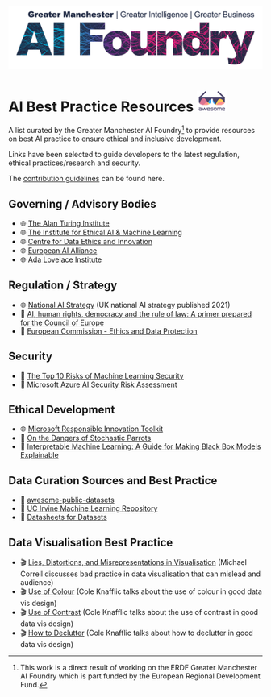 ![foundry_logo](Images/AI%20Foundry%20Logo_RGB_Full%20Colour.png)

# AI Best Practice Resources ![awesome_logo](Images/awesome_list_logo_small.png)

A list curated by the Greater Manchester AI Foundry[^1] to provide resources on best AI practice to ensure ethical and inclusive development.

Links have been selected to guide developers to the latest regulation, ethical practices/research and security.

The [contribution guidelines](contributing.md) can be found here.

## Governing / Advisory Bodies

- 🌐 [The Alan Turing Institute](https://www.turing.ac.uk/)
- 🌐 [The Institute for Ethical AI & Machine Learning](https://ethical.institute/)
- 🌐 [Centre for Data Ethics and Innovation](https://www.gov.uk/government/organisations/centre-for-data-ethics-and-innovation)
- 🌐 [European AI Alliance](https://futurium.ec.europa.eu/en/european-ai-alliance)
- 🌐 [Ada Lovelace Institute](https://www.adalovelaceinstitute.org/just-ai/)

## Regulation / Strategy

- 🌐 [National AI Strategy](https://www.gov.uk/government/news/new-strategy-to-unleash-the-transformational-power-of-artificial-intelligence) (UK national AI strategy published 2021)
- 📜 [AI, human rights, democracy and the rule of law: A primer prepared for the Council of Europe](https://www.turing.ac.uk/research/publications/ai-human-rights-democracy-and-rule-law-primer-prepared-council-europe)
- 📜 [European Commission - Ethics and Data Protection](https://ec.europa.eu/info/funding-tenders/opportunities/docs/2021-2027/horizon/guidance/ethics-and-data-protection_he_en.pdf)

## Security

- 📜 [The Top 10 Risks of Machine Learning Security](https://ieeexplore.ieee.org/document/9107290)
- 📜 [Microsoft Azure AI Security Risk Assessment](https://github.com/Azure/AI-Security-Risk-Assessment/blob/main/AI_Risk_Assessment_v4.1.4.pdf)

## Ethical Development

- 🌐 [Microsoft Responsible Innovation Toolkit](https://docs.microsoft.com/en-us/azure/architecture/guide/responsible-innovation/)
- 📜 [On the Dangers of Stochastic Parrots](https://dl.acm.org/doi/10.1145/3442188.3445922)
- 📖 [Interpretable Machine Learning: A Guide for Making Black Box Models Explainable](https://christophm.github.io/interpretable-ml-book/intro.html)

## Data Curation Sources and Best Practice

- 💾 [awesome-public-datasets](https://github.com/awesomedata/awesome-public-datasets/)
- 💾 [UC Irvine Machine Learning Repository](https://archive.ics.uci.edu/ml/index.php)
- 📜 [Datasheets for Datasets](https://arxiv.org/pdf/1803.09010.pdf)

## Data Visualisation Best Practice

- 🎬 [Lies, Distortions, and Misrepresentations in Visualisation](https://www.youtube.com/watch?v=IFA-3uXEcb0) (Michael Correll discusses bad practice in data visualisation that can mislead and audience)
- 🎬 [Use of Colour](https://www.youtube.com/watch?v=AiD6etOB6qI) (Cole Knafflic talks about the use of colour in good data vis design)
- 🎬 [Use of Contrast](https://www.youtube.com/watch?v=60KiAXbkrl0) (Cole Knafflic talks about the use of contrast in good data vis design)
- 🎬 [How to Declutter](https://www.youtube.com/watch?v=X79o46W5plI) (Cole Knafflic talks about how to declutter in good data vis design)

[^1]: This work is a direct result of working on the ERDF Greater Manchester AI Foundry which is part funded by the European Regional Development Fund.

